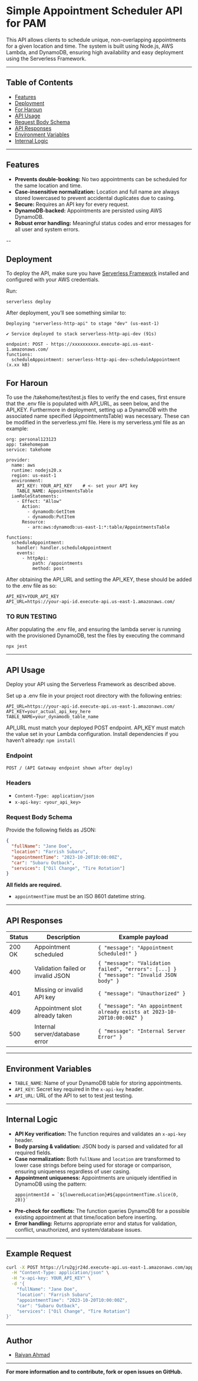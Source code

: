 # Simple Appointment Scheduler API for PAM

This API allows clients to schedule unique, non-overlapping appointments for a given location and time. The system is built using Node.js, AWS Lambda, and DynamoDB, ensuring high availability and easy deployment using the Serverless Framework.

---

## Table of Contents

- [Features](#features)
- [Deployment](#deployment)
- [For Haroun](#for-haroun)
- [API Usage](#api-usage)
- [Request Body Schema](#request-body-schema)
- [API Responses](#api-responses)
- [Environment Variables](#environment-variables)
- [Internal Logic](#internal-logic)

---

## Features

- **Prevents double-booking:** No two appointments can be scheduled for the same location and time.
- **Case-insensitive normalization:** Location and full name are always stored lowercased to prevent accidental duplicates due to casing.
- **Secure:** Requires an API key for every request.
- **DynamoDB-backed:** Appointments are persisted using AWS DynamoDB.
- **Robust error handling:** Meaningful status codes and error messages for all user and system errors.

--

## Deployment

To deploy the API, make sure you have [Serverless Framework](https://www.serverless.com/) installed and configured with your AWS credentials.

Run:

```
serverless deploy
```

After deployment, you’ll see something similar to:

```
Deploying "serverless-http-api" to stage "dev" (us-east-1)

✔ Service deployed to stack serverless-http-api-dev (91s)

endpoint: POST - https://xxxxxxxxxx.execute-api.us-east-1.amazonaws.com/
functions:
  scheduleAppointment: serverless-http-api-dev-scheduleAppointment (x.xx kB)
```

## For Haroun

 To use the /takehome/test/test.js files to verify the end cases, first ensure that the .env file is populated with API_URL, as seen below, and the API_KEY. Furthermore in deployment, setting up a DynamoDB with the associated name specified (AppointmentsTable) was necessary. These can be modified in the serverless.yml file. Here is my serverless.yml file as an example:

```
org: personal123123
app: takehomepam
service: takehome

provider:
  name: aws
  runtime: nodejs20.x
  region: us-east-1
  environment:
    API_KEY: YOUR_API_KEY    # <- set your API key
    TABLE_NAME: AppointmentsTable
  iamRoleStatements: 
    - Effect: "Allow"
      Action:
        - dynamodb:GetItem
        - dynamodb:PutItem
      Resource:
        - arn:aws:dynamodb:us-east-1:*:table/AppointmentsTable

functions:
  scheduleAppointment:
    handler: handler.scheduleAppointment
    events:
      - httpApi:
          path: /appointments
          method: post

```

After obtaining the API_URL and setting the API_KEY, these should be added to the .env file as so:

```
API_KEY=YOUR_API_KEY
API_URL=https://your-api-id.execute-api.us-east-1.amazonaws.com/
```

### TO RUN TESTING

After populating the .env file, and ensuring the lambda server is running with the provisioned DynamoDB, test the files by executing the command 
```
npx jest
```
---
## API Usage

Deploy your API using the Serverless Framework as described above.

Set up a .env file in your project root directory with the following entries:

```
API_URL=https://your-api-id.execute-api.us-east-1.amazonaws.com/
API_KEY=your_actual_api_key_here
TABLE_NAME=your_dynamodb_table_name
```

API_URL must match your deployed POST endpoint.
API_KEY must match the value set in your Lambda configuration.
Install dependencies if you haven’t already:
`npm install`
### Endpoint

```
POST / (API Gateway endpoint shown after deploy)
```

### Headers

- `Content-Type: application/json`
- `x-api-key: <your_api_key>`

### Request Body Schema

Provide the following fields as JSON:

```json
{
  "fullName": "Jane Doe",
  "location": "Farrish Subaru",
  "appointmentTime": "2023-10-20T10:00:00Z",
  "car": "Subaru Outback",
  "services": ["Oil Change", "Tire Rotation"]
}
```

**All fields are required.**  
- `appointmentTime` must be an ISO 8601 datetime string.

---

## API Responses

| Status  | Description                                      | Example payload                                  |
|---------|--------------------------------------------------|--------------------------------------------------|
| 200 OK  | Appointment scheduled                            | `{ "message": "Appointment Scheduled!" }`        |
| 400     | Validation failed or invalid JSON                | `{ "message": "Validation failed", "errors": [...] }`<br>`{ "message": "Invalid JSON body" }`|
| 401     | Missing or invalid API key                       | `{ "message": "Unauthorized" }`                  |
| 409     | Appointment slot already taken                   | `{ "message": "An appointment already exists at 2023-10-20T10:00:00Z" }`|
| 500     | Internal server/database error                   | `{ "message": "Internal Server Error" }`         |

---

## Environment Variables

- `TABLE_NAME`: Name of your DynamoDB table for storing appointments.
- `API_KEY`: Secret key required in the `x-api-key` header.
- `API_URL`: URL of the API to set to test jest testing.

---

## Internal Logic

- **API Key verification:** The function requires and validates an `x-api-key` header.
- **Body parsing & validation:** JSON body is parsed and validated for all required fields.
- **Case normalization:** Both `fullName` and `location` are transformed to lower case strings before being used for storage or comparison, ensuring uniqueness regardless of user casing.
- **Appointment uniqueness:** Appointments are uniquely identified in DynamoDB using the pattern:  
  ```
  appointmentId = `${loweredLocation}#${appointmentTime.slice(0, 20)}`
  ```
- **Pre-check for conflicts:** The function queries DynamoDB for a possible existing appointment at that time/location before inserting.
- **Error handling:** Returns appropriate error and status for validation, conflict, unauthorized, and system/database issues.

---

## Example Request

```bash
curl -X POST https://lru2gjr24d.execute-api.us-east-1.amazonaws.com/appointments \
  -H "Content-Type: application/json" \
  -H "x-api-key: YOUR_API_KEY" \
  -d '{
    "fullName": "Jane Doe",
    "location": "Farrish Subaru",
    "appointmentTime": "2023-10-20T10:00:00Z",
    "car": "Subaru Outback",
    "services": ["Oil Change", "Tire Rotation"]
}'
```

---

## Author

- [Raiyan Ahmad](https://github.com/serverless)

---

**For more information and to contribute, fork or open issues on GitHub.** 